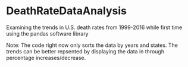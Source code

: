 # DeathRateDataAnalysis
Examining the trends in U.S. death rates from 1999-2016 while first time using the pandas software library 

Note: The code right now only sorts the data by years and states. The trends can be better repsented by displaying the data in through percentage increases/decrease.
